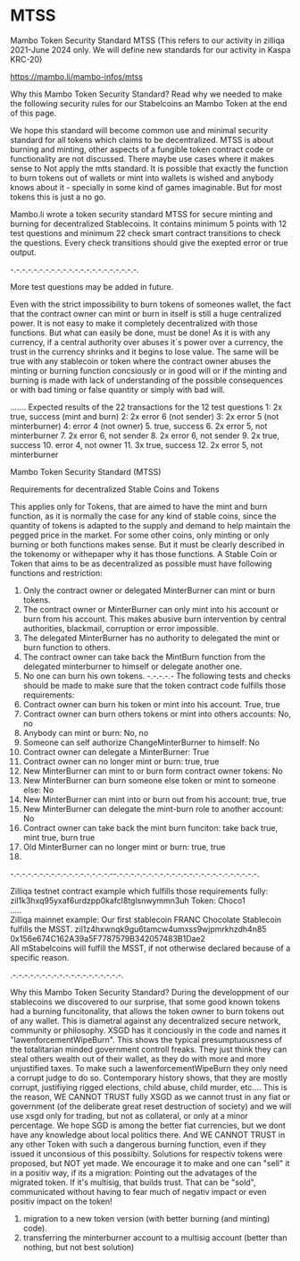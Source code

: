 # MTSS
Mambo Token Security Standard MTSS
(This refers to our activity in zilliqa 2021-June 2024 only. 
We will define new standards for our activity in Kaspa KRC-20)

https://mambo.li/mambo-infos/mtss

Why this Mambo Token Security Standard?
Read why we needed to make the following security rules for our Stabelcoins an Mambo Token at the end of this page.

We hope this standard will become common use and minimal security standard for all tokens which claims to be decentralized.
MTSS is about burning and minting, other aspects of a fungible token contract code or functionality are not discussed.
There maybe use cases where it makes sense to Not apply the mtts standard. It is possible that exactly the function to burn tokens out of wallets or mint into wallets is wished and anybody knows about it - specially in some kind of games imaginable. But for most tokens this is just a no go.

Mambo.li wrote a token security standard MTSS for secure minting and burning for decentralized Stablecoins.
It contains minimum 5 points
with 12 test questions
and minimum 22 check smart contract transitions to check the questions.
Every check transitions should give the exepted error or true output.

-.-.-.-.-.-.-.-.-.-.-.-.-.-.-.-.-.-.-.-.-.-.

More test questions may be added in future.

Even with the strict impossibility to burn tokens of someones wallet,
the fact that the contract owner can mint or burn in itself is still a huge centralized power.
It is not easy to make it completely decentralized with those functions. But what can easily be done, must be done!
As it is with any currency, if a central authority over abuses it`s power over a currency, the trust in the currency shrinks and it begins to lose value.
The same will be true with any stablecoin or token where the contract owner abuses the minting or burning function concsiously or in good will or if the minting and burning is made with lack of understanding of the possible consequences or with bad timing or false quantity or simply with bad will.

.......
Expected results of the 22 transactions for the 12 test questions
1: 2x true, success (mint and burn)
2: 2x error 6 (not sender)
3: 2x error 5 (not minterburner)
4: error 4 (not owner)
5. true, success
6. 2x error 5, not minterburner
7. 2x error 6, not sender
8. 2x error 6, not sender
9. 2x true, success
10. error 4, not owner
11. 3x true, success
12. 2x error 5, not minterburner

Mambo Token Security Standard (MTSS) <br>

Requirements for decentralized Stable Coins and Tokens <br>

This applies only for Tokens, that are aimed to have the mint and burn function, as it is normally the case for any kind of stable coins, since the quantity of tokens is adapted to the supply and demand to help maintain the pegged price in the market.
For some other coins, only minting or only burning or both functions makes sense. But it must be clearly described in the tokenomy or withepaper why it has those functions.
A Stable Coin or Token that aims to be as decentralized as possible must have following functions and restriction:
1. Only the contract owner or delegated MinterBurner can mint or burn tokens.
2. The contract owner or MinterBurner can only mint into his account or burn from his account.
This makes abusive burn intervention by central authorities, blackmail, corruption or error impossible.
3. The delegated MinterBurner has no authority to delegated the mint or burn function to others.
4. The contract owner can take back the MintBurn function from the delegated minterburner to himself or delegate another one.
5. No one can burn his own tokens.
-.-.-.-.-
The following tests and checks should be made to make sure that the token contract code fulfills those requirements:
1. Contract owner can burn his token or mint into his account. True, true
2. Contract owner can burn others tokens or mint into others accounts: No, no
3. Anybody can mint or burn: No, no
4. Someone can self authorize ChangeMinterBurner to himself: No
5. Contract owner can delegate a MinterBurner: True
6. Contract owner can no longer mint or burn: true, true
7. New MinterBurner can mint to or burn form contract owner tokens: No
8. New MinterBurner can burn someone else token or mint to someone else: No
9. New MinterBurner can mint into or burn out from his account: true, true
10. New MinterBurner can delegate the mint-burn role to another account: No
11. Contract owner can take back the mint burn funciton: take back true, mint true, burn true
12. Old MinterBurner can no longer mint or burn: true, true
13. 
-.-.-.-.-.-.-.-.-.-.-.-.-.-.-.-.-.--.-.-.-.-.-.-.-.-.-.-.-.-.-.-.-.-.-.-.-.-.-.-.-.-.

Zilliqa testnet contract example which fulfills those requirements fully:<br>
zil1k3hxq95yxaf6urdzpp0kafcl8tglsnwymmn3uh
Token: Choco1 <br>
.....<br>
Zilliqa mainnet example:
Our first stablecoin FRANC Chocolate Stablecoin fulfills the MSST.
zil1z4hxwnqk9gu6tamcw4umxss9wjpmrkhzdh4n85 <br>
0x156e674C162A39a5F7787579B342057483B1Dae2 <br>
All mStabelcoins will fulfill the MSST, if not otherwise declared because of a specific reason.

.-.-.-.-.-.-.-.-.-.-.-.-.-.-.-.-.-.-.-.

Why this Mambo Token Security Standard?
During the developpment of our stablecoins we discovered to our surprise, that some good known tokens had a burning funcitonality, that allows the token owner to burn tokens out of any wallet.
This is diametral against any decentralized secure network, community or philosophy.
XSGD has it conciously in the code and names it "lawenforcementWipeBurn". This shows the typical presumptuousness of the totalitarian minded government controll freaks.
They just think they can steal others wealth out of their wallet, as they do with more and more unjustified taxes. To make such a lawenforcementWipeBurn they only need a corrupt judge to do so. Contemporary history shows, that they are mostly corrupt, justifiying rigged elections, child abuse, child murder, etc....
This is the reason, WE CANNOT TRUST fully XSGD as we cannot trust in any fiat or government (of the deliberate great reset destruction of society) and we will use xsgd only for trading, but not as collateral, or only at a minor percentage. We hope SGD is among the better fiat currencies, but we dont have any knowledge about local politics there.
And WE CANNOT TRUST in any other Token with such a dangerous burning function, even if they issued it unconsious of this possibilty.
Solutions for respectiv tokens were proposed, but NOT yet made.
We encourage it to make and one can "sell" it in a positiv way, if its a migration: Pointing out the advatages of the migrated token.
If it's multisig, that builds trust. That can be "sold", communicated without having to fear much of negativ impact or even positiv impact on the token!
1. migration to a new token version (with better burning (and minting) code).
2. transferring the minterburner account to a multisig account (better than nothing, but not best solution)
